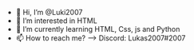 - 👋 Hi, I’m @Luki2007
- 👀 I’m interested in HTML
- 🌱 I’m currently learning HTML, Css, js and Python
- 📫 How to reach me?
  --> Discord: Lukas2007#2007

